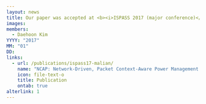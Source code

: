 ```yaml
---
layout: news
title: Our paper was accepted at <b><i>ISPASS 2017 (major conference)</i></b>.
images:
members:
  - Daehoon Kim
YYYY: "2017"
MM: "01"
DD: 
links:
  - url: /publications/ispass17-malian/
    name: "NCAP: Network-Driven, Packet Context-Aware Power Management for Client-Server Architecture"
    icon: file-text-o
    title: Publication
    ontab: true
alterlink: 1
---
```

